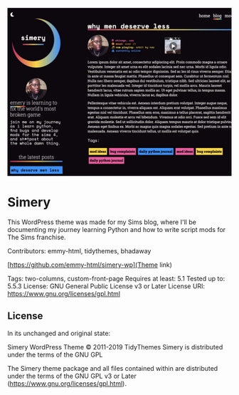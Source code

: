 ![Screenshot of the theme](/img/screenshot.jpg)
# Simery 

This WordPress theme was made for my Sims blog, where I'll be documenting my journey learning Python and how to write script mods for The Sims franchise.

Contributors: emmy-html, tidythemes, bhadaway

[https://github.com/emmy-html/simery-wp](Theme link)

Tags: two-columns, custom-front-page
Requires at least: 5.1
Tested up to: 5.5.3
License: GNU General Public License v3 or Later
License URI: https://www.gnu.org/licenses/gpl.html


## License

In its unchanged and original state:

Simery WordPress Theme © 2011-2019 TidyThemes
Simery is distributed under the terms of the GNU GPL

The Simery theme package and all files contained within are distributed under the terms of the GNU GPL v3 or Later (https://www.gnu.org/licenses/gpl.html).